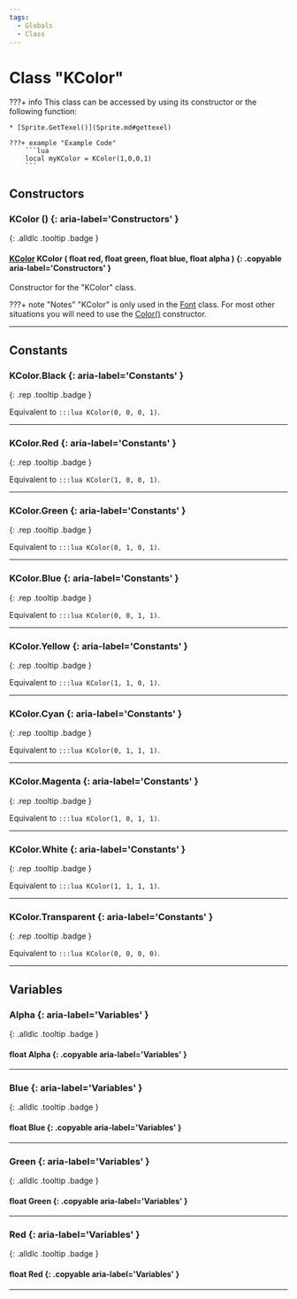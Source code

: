 ```yaml
---
tags:
  - Globals
  - Class
---
```

# Class "KColor"

???+ info
    This class can be accessed by using its constructor or the following function:

    * [Sprite.GetTexel()](Sprite.md#gettexel)

    ???+ example "Example Code"
        ```lua
        local myKColor = KColor(1,0,0,1)
        ```

## Constructors
### KColor () {: aria-label='Constructors' }
[ ](#){: .alldlc .tooltip .badge }
#### [KColor](KColor.md) KColor ( float red, float green, float blue, float alpha ) {: .copyable aria-label='Constructors' }

Constructor for the "KColor" class.

???+ note "Notes"
	"KColor" is only used in the [Font](Font.md) class. For most other situations you will need to use the [Color()](Color.md) constructor.

___
## Constants
### KColor.Black {: aria-label='Constants' }
[ ](#){: .rep .tooltip .badge }

Equivalent to `:::lua KColor(0, 0, 0, 1)`.
___
### KColor.Red {: aria-label='Constants' }
[ ](#){: .rep .tooltip .badge }

Equivalent to `:::lua KColor(1, 0, 0, 1)`.
___
### KColor.Green {: aria-label='Constants' }
[ ](#){: .rep .tooltip .badge }

Equivalent to `:::lua KColor(0, 1, 0, 1)`.
___
### KColor.Blue {: aria-label='Constants' }
[ ](#){: .rep .tooltip .badge }

Equivalent to `:::lua KColor(0, 0, 1, 1)`.
___
### KColor.Yellow {: aria-label='Constants' }
[ ](#){: .rep .tooltip .badge }

Equivalent to `:::lua KColor(1, 1, 0, 1)`.
___
### KColor.Cyan {: aria-label='Constants' }
[ ](#){: .rep .tooltip .badge }

Equivalent to `:::lua KColor(0, 1, 1, 1)`.
___
### KColor.Magenta {: aria-label='Constants' }
[ ](#){: .rep .tooltip .badge }

Equivalent to `:::lua KColor(1, 0, 1, 1)`.
___
### KColor.White {: aria-label='Constants' }
[ ](#){: .rep .tooltip .badge }

Equivalent to `:::lua KColor(1, 1, 1, 1)`.
___
### KColor.Transparent {: aria-label='Constants' }
[ ](#){: .rep .tooltip .badge }

Equivalent to `:::lua KColor(0, 0, 0, 0)`.
___

## Variables
### Alpha {: aria-label='Variables' }
[ ](#){: .alldlc .tooltip .badge }
#### float Alpha  {: .copyable aria-label='Variables' }

___
### Blue {: aria-label='Variables' }
[ ](#){: .alldlc .tooltip .badge }
#### float Blue  {: .copyable aria-label='Variables' }

___
### Green {: aria-label='Variables' }
[ ](#){: .alldlc .tooltip .badge }
#### float Green  {: .copyable aria-label='Variables' }

___
### Red {: aria-label='Variables' }
[ ](#){: .alldlc .tooltip .badge }
#### float Red  {: .copyable aria-label='Variables' }

___
